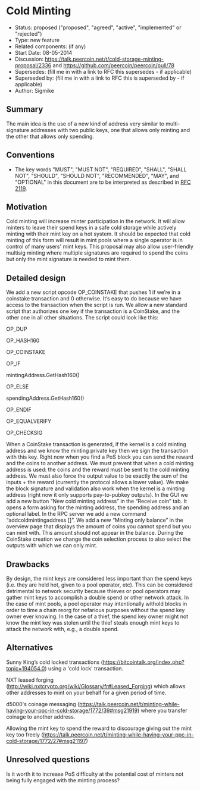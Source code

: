 # Cold Minting

- Status: proposed ("proposed", "agreed", "active", "implemented" or "rejected")
- Type: new feature
- Related components: (if any)
- Start Date: 08-05-2014
- Discussion: https://talk.peercoin.net/t/cold-storage-minting-proposal/2336 and https://github.com/peercoin/peercoin/pull/78
- Supersedes: (fill me in with a link to RFC this supersedes - if applicable)
- Superseded by: (fill me in with a link to RFC this is superseded by - if applicable)
- Author: Sigmike

## Summary

The main idea is the use of a new kind of address very similar to multi-signature addresses with two public keys, one that allows only minting and the other that allows only spending.

## Conventions
- The key words "MUST", "MUST NOT", "REQUIRED", "SHALL", "SHALL NOT", "SHOULD", "SHOULD NOT", "RECOMMENDED", "MAY", and "OPTIONAL" in this document are to be interpreted as described in [RFC 2119](http://tools.ietf.org/html/rfc2119).

## Motivation

Cold minting will increase minter participation in the network. It will allow minters to leave their spend keys in a safe cold storage while actively minting with their mint key on a hot system.
It should be expected that cold minting of this form will result in mint pools where a single operator is in control of many users' mint keys.
This proposal may also allow user-friendly multisig minting where multiple signatures are required to spend the coins but only the mint signature is needed to mint them.

## Detailed design

We add a new script opcode OP_COINSTAKE that pushes 1 if we’re in a coinstake transaction and 0 otherwise. It’s easy to do because we have access to the transaction when the script is run.
We allow a new standard script that authorizes one key if the transaction is a CoinStake, and the other one in all other situations.
The script could look like this:

OP_DUP

OP_HASH160

OP_COINSTAKE

OP_IF

mintingAddress.GetHash160()

OP_ELSE

spendingAddress.GetHash160()

OP_ENDIF

OP_EQUALVERIFY

OP_CHECKSIG

When a CoinStake transaction is generated, if the kernel is a cold minting address and we know the minting private key then we sign the transaction with this key.
Right now when you find a PoS block you can send the reward and the coins to another address. We must prevent that when a cold minting address is used: the coins and the reward must be sent to the cold minting address. We must also force the output value to be exactly the sum of the inputs + the reward (currently the protocol allows a lower value).
We make the block signature and validation also work when the kernel is a minting address (right now it only supports pay-to-pubkey outputs).
In the GUI we add a new button “New cold minting address” in the “Receive coin” tab. It opens a form asking for the minting address, the spending address and an optional label.
In the RPC server we add a new command “addcoldmintingaddress []”.
We add a new “Minting only balance” in the overview page that displays the amount of coins you cannot spend but you can mint with. This amount should not appear in the balance.
During the CoinStake creation we change the coin selection process to also select the outputs with which we can only mint.

## Drawbacks

By design, the mint keys are considered less important than the spend keys (i.e. they are held hot, given to a pool operator, etc).
This can be considered detrimental to network security because thieves or pool operators may gather mint keys to accomplish a double spend or other network attack.
In the case of mint pools, a pool operator may intentionally withold blocks in order to time a chain reorg for nefarious purposes without the spend key owner ever knowing.
In the case of a thief, the spend key owner might not know the mint key was stolen until the thief steals enough mint keys to attack the network with, e.g., a double spend.

## Alternatives

Sunny King’s cold locked transactions (https://bitcointalk.org/index.php?topic=194054.0) using a 'cold lock' transaction.

NXT leased forging (http://wiki.nxtcrypto.org/wiki/Glossary/fr#Leased_Forging) which allows other addresses to mint on your behalf for a given period of time.

d5000's coinage messaging (https://talk.peercoin.net/t/minting-while-having-your-ppc-in-cold-storage/1772/39#msg21919) where you transfer coinage to another address.

Allowing the mint key to spend the reward to discourage giving out the mint key too freely (https://talk.peercoin.net/t/minting-while-having-your-ppc-in-cold-storage/1772/27#msg21197)

## Unresolved questions

Is it worth it to increase PoS difficulty at the potential cost of minters not being fully engaged with the minting process?
